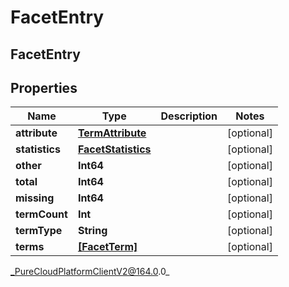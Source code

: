 # FacetEntry

## FacetEntry

## Properties

|Name | Type | Description | Notes|
|------------ | ------------- | ------------- | -------------|
| **attribute** | [**TermAttribute**](TermAttribute) |  | [optional] |
| **statistics** | [**FacetStatistics**](FacetStatistics) |  | [optional] |
| **other** | **Int64** |  | [optional] |
| **total** | **Int64** |  | [optional] |
| **missing** | **Int64** |  | [optional] |
| **termCount** | **Int** |  | [optional] |
| **termType** | **String** |  | [optional] |
| **terms** | [**[FacetTerm]**](FacetTerm) |  | [optional] |



_PureCloudPlatformClientV2@164.0.0_
